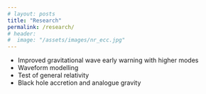 ```yaml
---
# layout: posts
title: "Research"
permalink: /research/
# header:
#  image: "/assets/images/nr_ecc.jpg"
---
```


- Improved gravitational wave early warning with higher modes
- Waveform modelling
- Test of general relativity
- Black hole accretion and analogue gravity
